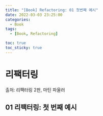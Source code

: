 ```yaml
---
title: "[Book] Refactoring: 01 첫번째 예시"
date: 2022-03-03 23:25:00
categories:
  - Book
tags:
  - [Book, Refactoring]

toc: true
toc_sticky: true
---
```


# 리팩터링

출처: 리팩터링 2판, 마틴 파울러

## 01 리팩터링: 첫 번째 예시
